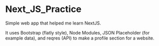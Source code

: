 # Next_JS_Practice
Simple web app that helped me learn NextJS.

It uses Bootstrap (flatly style), Node Modules, JSON Placeholder (for example data), and reqres (API) to make a profile section for a website.
